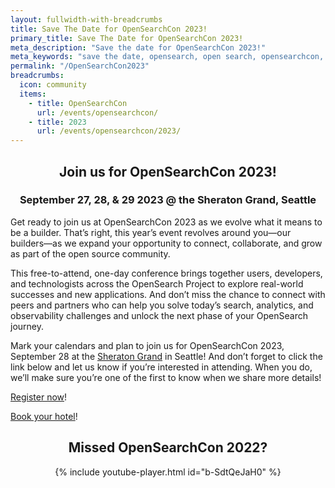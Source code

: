 ```yaml
---
layout: fullwidth-with-breadcrumbs
title: Save The Date for OpenSearchCon 2023!
primary_title: Save The Date for OpenSearchCon 2023!
meta_description: "Save the date for OpenSearchCon 2023!"
meta_keywords: "save the date, opensearch, open search, opensearchcon, opensearch con, opensearchcon 2023"
permalink: "/OpenSearchCon2023"
breadcrumbs:
  icon: community
  items:
    - title: OpenSearchCon
      url: /events/opensearchcon/
    - title: 2023
      url: /events/opensearchcon/2023/
---
```


<div style="text-align: center">

<h2>Join us for OpenSearchCon 2023!</h2>


<h3>September 27, 28, & 29 2023 @ the Sheraton Grand, Seattle</h3>

</div>

Get ready to join us at OpenSearchCon 2023 as we evolve what it means to be a builder. That’s right, this year’s event revolves around you—our builders—as we expand your opportunity to connect, collaborate, and grow as part of the open source community.

This free-to-attend, one-day conference brings together users, developers, and technologists across the OpenSearch Project to explore real-world successes and new applications. And don’t miss the chance to connect with peers and partners who can help you solve today’s search, analytics, and observability challenges and unlock the next phase of your OpenSearch journey. 

Mark your calendars and plan to join us for OpenSearchCon 2023, September 28 at the [Sheraton Grand](https://www.marriott.com/en-us/hotels/seasi-sheraton-grand-seattle/overview/) in Seattle! And don’t forget to click the link below and let us know if you’re interested in attending. When you do, we’ll make sure you’re one of the first to know when we share more details!

[Register now](https://opensearchcon2023.splashthat.com/)!

[Book your hotel](https://book.passkey.com/event/50584019/owner/346/home)!



<div style="text-align: center;">

<h2>Missed OpenSearchCon 2022?</h2>

{% include youtube-player.html id="b-SdtQeJaH0" %}

</div>
